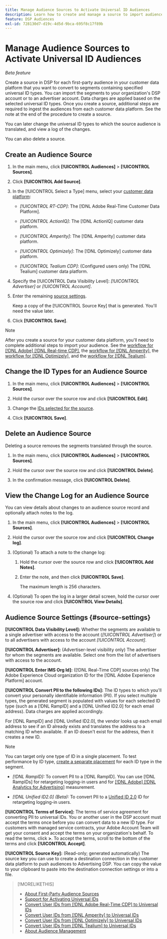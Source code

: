 ```yaml
---
title: Manage Audience Sources to Activate Universal ID Audiences
description: Learn how to create and manage a source to import audiences from your customer data platform and convert them to segments containing universal IDs.
feature: DSP Audiences
exl-id: 728130d7-d19c-4d5d-9bca-695f8c17f89b
---
```

# Manage Audience Sources to Activate Universal ID Audiences

*Beta feature*

Create a source in DSP for each first-party audience in your customer data platform that you want to convert to segments containing specified universal ID types. You can import the segments to your organization's DSP account or to an advertiser account. Data charges are applied based on the selected universal ID types. Once you create a source, additional steps are required to ingest the audiences from each customer data platform. See the note at the end of the procedure to create a source.

You can later change the universal ID types to which the source audience is translated, and view a log of the changes.

You can also delete a source.

## Create an Audience Source

<!-- Not sure about this

You can create one source for each combination of universal ID partner and data visibility level.

-->

1. In the main menu, click **[!UICONTROL Audiences]** > **[!UICONTROL Sources]**.

1. Click **[!UICONTROL Add Source]**.

1. In the [!UICONTROL Select a Type] menu, select your [customer data platform](source-about.md):

   * *[!UICONTROL RT-CDP]*: The [!DNL Adobe Real-Time Customer Data Platform].

   * *[!UICONTROL ActionIQ]*: The [!DNL ActionIQ] customer data platform.

   * *[!UICONTROL Amperity]*: The [!DNL Amperity] customer data platform.

   * *[!UICONTROL Optimizely]*: The [!DNL Optimizely] customer data platform.

   * *[!UICONTROL Tealium CDP]*: (Configured users only) The [!DNL Tealium] customer data platform.

1. Specify the [!UICONTROL Data Visibility Level]: *[!UICONTROL Advertiser]* or *[!UICONTROL Account]*.

1. Enter the remaining [source settings](#source-settings).

   Keep a copy of the [!UICONTROL Source Key] that is generated. You'll need the value later.

1. Click **[!UICONTROL Save]**.

>[!NOTE]
>
>After you create a source for your customer data platform, you'll need to complete additional steps to import your audience. See the [workflow for [!DNL Adobe] [!DNL Real-time CDP]](source-adobe-rtcdp.md),<!-- the [workflow for [!DNL ActionIQ]](source-actioniq.md), --> the [workflow for [!DNL Amperity]](source-amperity.md), the [workflow for [!DNL Optimizely]](source-optimizely.md), and the [workflow for [!DNL Tealium]](source-tealium.md).

## Change the ID Types for an Audience Source

<!-- Clarify this:
All changes to universal IDs translated from the source are applied after you save the the source record. For example, if a new ID is added, any hashed email addresses shared before making the changes aren't converted. Similarly, if an ID is removed, we don't delete any historical data from the segments shared through the source.

OR 

All changes to universal IDs translated from the source are applied after you save the the source record. For example, if you add a new ID type, then we convert hashed email addresses shared before making the changes to the new ID type. Similarly, if you remove an ID type, then we delete any historical IDs of that type from the segments shared through the source.

-->

1. In the main menu, click **[!UICONTROL Audiences]** > **[!UICONTROL Sources]**.

1. Hold the cursor over the source row and click **[!UICONTROL Edit]**.

1. Change the [IDs selected for the source](#source-settings).

1. Click **[!UICONTROL Save]**.

## Delete an Audience Source

Deleting a source removes the segments translated through the source.<!-- Will performance data for the segment still be available in any types of reports?  If yes, which? -->

1. In the main menu, click **[!UICONTROL Audiences]** > **[!UICONTROL Sources]**.

1. Hold the cursor over the source row and click **[!UICONTROL Delete]**.

1. In the confirmation message, click **[!UICONTROL Delete]**.

## View the Change Log for an Audience Source

You can view details about changes to an audience source record and optionally attach notes to the log.

1. In the main menu, click **[!UICONTROL Audiences]** > **[!UICONTROL Sources]**.

1. Hold the cursor over the source row and click **[!UICONTROL Change log]**.

1. (Optional) To attach a note to the change log:

   1. Hold the cursor over the source row and click **[!UICONTROL Add Notes]**.

   1. Enter the note, and then click **[!UICONTROL Save]**.

      The maximum length is 256 characters.

1. (Optional) To open the log in a larger detail screen, hold the cursor over the source row and click **[!UICONTROL View Details]**.

## Audience Source Settings {#source-settings}

**[!UICONTROL Data Visibility Level]:** Whether the segments are available to a single advertiser with access to the account (*[!UICONTROL Advertiser]*) or to all advertisers with access to the account *[!UICONTROL Account]*.

**[!UICONTROL Advertiser]:** (Advertiser-level visibility only) The advertiser for whom the segments are available. Select one from the list of advertisers with access to the account.

**[!UICONTROL Enter IMS Org Id]:** ([!DNL Real-Time CDP] sources only) The Adobe Experience Cloud organization ID for the [!DNL Adobe Experience Platform] account.

**[!UICONTROL Convert PII to the following IDs]:** The ID types to which you'll convert your personally identifiable information (PII). If you select multiple types, the generated segment is populated with values for each selected ID type (such as a [!DNL RampID] and a [!DNL Unified ID2.0] for each email address). Data charges are applied accordingly.

For [!DNL RampID] and [!DNL Unified ID2.0], the vendor looks up each email address to see if an ID already exists and translates the address to a matching ID when available. If an ID doesn't exist for the address, then it creates a new ID.

>[!NOTE]
>
>You can target only one type of ID in a single placement. To test performance by ID type, [create a separate placement](/help/dsp/campaign-management/placements/placement-create.md) for each ID type in the segment.

* *[!DNL RampID]:* To convert PII to a [!DNL RampID]. You can use [!DNL RampIDs] for retargeting logging-in users and for [[!DNL Adobe] [!DNL Analytics for Advertising]](/help/integrations/analytics/overview.md) measurement.

* *[!DNL Unified ID2.0] (Beta):* To convert PII to a [Unified ID 2.0](https://unifiedid.com) ID for retargeting logging-in users.

<!-- Later
* *[!DNL ID5] (Beta):* To convert PII to an [!DNL ID5] ID. You can use [!DNL ID5] IDs for retargeting logging-in users and for [[!DNL Adobe] [!DNL Analytics for Advertising]](/help/integrations/analytics/overview.md) measurement.

-->

**[!UICONTROL Terms of Service]:** The terms of service agreement for converting PII to universal IDs. You or another user in the DSP account must accept the terms once before you can convert data to a new ID type. For customers with managed service contracts, your Adobe Account Team will get your consent and accept the terms on your organization's behalf. To read the terms, click **>**. To accept the terms, scroll to the bottom of the terms and click **[!UICONTROL Accept]**.

**[!UICONTROL Source Key]:** (Read-only; generated automatically) The source key you can use to create a destination connection in the customer data platform to push audiences to Advertising DSP. You can copy the value to your clipboard to paste into the destination connection settings or into a file.

>[!MORELIKETHIS]
>
>* [About First-Party Audience Sources](source-about.md)
>* [Support for Activating Universal IDs](/help/dsp/audiences/universal-ids.md)
>* [Convert User IDs from [!DNL Adobe Real-Time CDP] to Universal IDs](/help/dsp/audiences/sources/source-adobe-rtcdp.md)
>* [Convert User IDs from [!DNL Amperity] to Universal IDs](/help/dsp/audiences/sources/source-amperity.md)
>* [Convert User IDs from [!DNL Optimizely] to Universal IDs](/help/dsp/audiences/sources/source-optimizely.md)
>* [Convert User IDs from [!DNL Tealium] to Universal IDs](/help/dsp/audiences/sources/source-tealium.md)
>* [About Audience Management](/help/dsp/audiences/audience-about.md)
